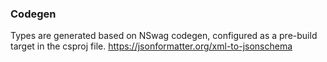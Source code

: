 ### Codegen

Types are generated based on NSwag codegen, configured as a pre-build target in the csproj file.
https://jsonformatter.org/xml-to-jsonschema

